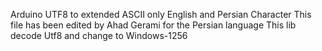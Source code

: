 Arduino UTF8 to extended ASCII only English and Persian Character
This file has been edited by Ahad Gerami for the Persian language
This lib decode Utf8 and change to Windows-1256

